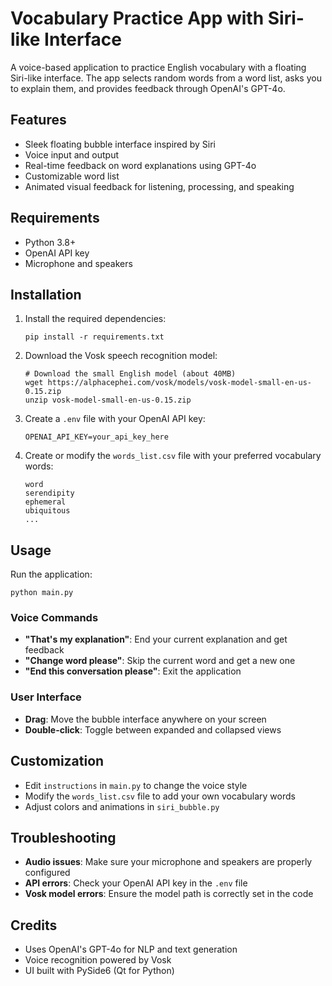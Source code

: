 # Vocabulary Practice App with Siri-like Interface

A voice-based application to practice English vocabulary with a floating Siri-like interface. The app selects random words from a word list, asks you to explain them, and provides feedback through OpenAI's GPT-4o.

## Features

- Sleek floating bubble interface inspired by Siri
- Voice input and output
- Real-time feedback on word explanations using GPT-4o
- Customizable word list
- Animated visual feedback for listening, processing, and speaking

## Requirements

- Python 3.8+
- OpenAI API key
- Microphone and speakers

## Installation

1. Install the required dependencies:
   ```
   pip install -r requirements.txt
   ```

2. Download the Vosk speech recognition model:
   ```
   # Download the small English model (about 40MB)
   wget https://alphacephei.com/vosk/models/vosk-model-small-en-us-0.15.zip
   unzip vosk-model-small-en-us-0.15.zip
   ```

3. Create a `.env` file with your OpenAI API key:
   ```
   OPENAI_API_KEY=your_api_key_here
   ```

4. Create or modify the `words_list.csv` file with your preferred vocabulary words:
   ```
   word
   serendipity
   ephemeral
   ubiquitous
   ...
   ```

## Usage

Run the application:
```
python main.py
```

### Voice Commands

- **"That's my explanation"**: End your current explanation and get feedback
- **"Change word please"**: Skip the current word and get a new one
- **"End this conversation please"**: Exit the application

### User Interface

- **Drag**: Move the bubble interface anywhere on your screen
- **Double-click**: Toggle between expanded and collapsed views

## Customization

- Edit `instructions` in `main.py` to change the voice style
- Modify the `words_list.csv` file to add your own vocabulary words
- Adjust colors and animations in `siri_bubble.py`

## Troubleshooting

- **Audio issues**: Make sure your microphone and speakers are properly configured
- **API errors**: Check your OpenAI API key in the `.env` file
- **Vosk model errors**: Ensure the model path is correctly set in the code

## Credits

- Uses OpenAI's GPT-4o for NLP and text generation
- Voice recognition powered by Vosk
- UI built with PySide6 (Qt for Python)